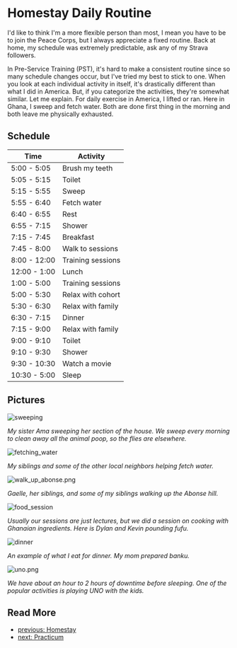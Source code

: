 # Homestay Daily Routine
I'd like to think I'm a more flexible person than most, I mean you have to be to join the Peace Corps, but I always appreciate a fixed routine. Back at home, my schedule was extremely predictable, ask any of my Strava followers.

In Pre-Service Training (PST), it's hard to make a consistent routine since so many schedule changes occur, but I've tried my best to stick to one. When you look at each individual activity in itself, it's drastically different than what I did in America. But, if you categorize the activities, they're somewhat similar. Let me explain. For daily exercise in America, I lifted or ran. Here in Ghana, I sweep and fetch water. Both are done first thing in the morning and both leave me physically exhausted.

## Schedule

Time | Activity
------------ | -------------
5:00 - 5:05 | Brush my teeth
5:05 - 5:15 | Toilet
5:15 - 5:55 | Sweep
5:55 - 6:40 | Fetch water
6:40 - 6:55 | Rest
6:55 - 7:15 | Shower
7:15 - 7:45 | Breakfast
7:45 - 8:00 | Walk to sessions
8:00 - 12:00 | Training sessions
12:00 - 1:00 | Lunch
1:00 - 5:00 | Training sessions
5:00 - 5:30 | Relax with cohort
5:30 - 6:30 | Relax with family
6:30 - 7:15 | Dinner
7:15 - 9:00 | Relax with family
9:00 - 9:10 | Toilet
9:10 - 9:30 | Shower
9:30 - 10:30 | Watch a movie
10:30 - 5:00 | Sleep

## Pictures

![sweeping](/images/homestay_daily_routine/sweeping.png)

*My sister Ama sweeping her section of the house. We sweep every morning to clean away all the animal poop, so the flies are elsewhere.*

![fetching_water](/images/homestay_daily_routine/fetching_water.png)

*My siblings and some of the other local neighbors helping fetch water.*

![walk_up_abonse.png](/images/homestay_daily_routine/walk_up_abonse.png)

*Gaelle, her siblings, and some of my siblings walking up the Abonse hill.*

![food_session](/images/homestay_daily_routine/food_session.png)

*Usually our sessions are just lectures, but we did a session on cooking with Ghanaian ingredients. Here is Dylan and Kevin pounding fufu.*

![dinner](/images/homestay_daily_routine/dinner.png)

*An example of what I eat for dinner. My mom prepared banku.*

![uno.png](/images/homestay_daily_routine/uno.png)

*We have about an hour to 2 hours of downtime before sleeping. One of the popular activities is playing UNO with the kids.*

## Read More
 - [previous: Homestay](/homestay.md)
 - [next: Practicum](/practicum.md)
